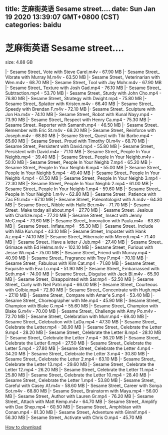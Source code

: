 
title: 芝麻街英语 Sesame street….
date: Sun Jan 19 2020 13:39:07 GMT+0800 (CST)    
categories: baidu
---

# 芝麻街英语 Sesame street….
size: 4.88 GB
 
 
|- Sesame Street_ Vote with Steve Carel.m4v - 67.90 MB
|- Sesame Street_ Vibrate with Murray M.m4v - 63.50 MB
|- Sesame Street_ Veterinarian with Wen.m4v - 68.70 MB
|- Sesame Street_ Tool with Jay Mohr.m4v - 67.90 MB
|- Sesame Street_ Texture with Josh Gad.mp4 - 76.10 MB
|- Sesame Street_ Subtraction.mp4 - 53.70 MB
|- Sesame Street_ Sturdy with John Cho.mp4 - 76.80 MB
|- Sesame Street_ Strategy with Dwight.mp4 - 75.80 MB
|- Sesame Street_ Splatter with Kristen.m4v - 66.40 MB
|- Sesame Street_ Speedy with Brendan F.m4v - 72.10 MB
|- Sesame Street_ Sculpture with Jon Ha.m4v - 74.10 MB
|- Sesame Street_ Robot with Kunal Nayy.mp4 - 73.90 MB
|- Sesame Street_ Respect with Henry Ca.mp4 - 75.30 MB
|- Sesame Street_ Reporter with Samanth.mp4 - 46.50 MB
|- Sesame Street_ Remember with Eric St.m4v - 68.20 MB
|- Sesame Street_ Reinforce with Joseph.m4v - 68.80 MB
|- Sesame Street_ Quest with Tiki Barbe.mp4 - 65.60 MB
|- Sesame Street_ Proud with Timothy Ol.m4v - 68.70 MB
|- Sesame Street_ Persistent with David.mp4 - 55.80 MB
|- Sesame Street_ Persistent with David.m4v - 71.10 MB
|- Sesame Street_ People In Your Neighb.mp4 - 39.40 MB
|- Sesame Street_ People In Your Neighb.m4v - 50.10 MB
|- Sesame Street_ People In Your Neighb 7.mp4 - 65.20 MB
|- Sesame Street_ People In Your Neighb 6.mp4 - 55.00 MB
|- Sesame Street_ People In Your Neighb 5.mp4 - 49.40 MB
|- Sesame Street_ People In Your Neighb 4.mp4 - 61.50 MB
|- Sesame Street_ People In Your Neighb 3.mp4 - 72.30 MB
|- Sesame Street_ People In Your Neighb 2.mp4 - 61.00 MB
|- Sesame Street_ People In Your Neighb 1.mp4 - 59.60 MB
|- Sesame Street_ People In Your Neighb 1.m4v - 62.80 MB
|- Sesame Street_ Patience with Zac Efr.m4v - 67.10 MB
|- Sesame Street_ Paleontologist with A.m4v - 64.30 MB
|- Sesame Street_ Nibble with Halle Ber.m4v - 71.70 MB
|- Sesame Street_ Make today all about.mp4 - 27.70 MB
|- Sesame Street_ Jealous with Charlize.mp4 - 77.20 MB
|- Sesame Street_ Insect with Jenny McC.mp4 - 73.60 MB
|- Sesame Street_ Innovation with Paula.m4v - 63.80 MB
|- Sesame Street_ Inflate.mp4 - 55.30 MB
|- Sesame Street_ Include with Mila Kun.mp4 - 43.10 MB
|- Sesame Street_ Imposter with Hank Az.mp4 - 74.10 MB
|- Sesame Street_ Hibernate with Meredi.mp4 - 71.40 MB
|- Sesame Street_ Have a letter _J_ Jub.mp4 - 27.40 MB
|- Sesame Street_ Grimace with Ed Helms.m4v - 102.10 MB
|- Sesame Street_ Furious with Jesse Wi.mp4 - 75.00 MB
|- Sesame Street_ Friend with Murray.mp4 - 40.90 MB
|- Sesame Street_ Fragrance with Troy P.mp4 - 70.10 MB
|- Sesame Street_ Fabulous with Kim Cat.mp4 - 71.80 MB
|- Sesame Street_ Exquisite with Eva Lo.mp4 - 51.90 MB
|- Sesame Street_ Embarrassed with Seth.mp4 - 74.00 MB
|- Sesame Street_ Disguise with Jack Bl.m4v - 65.90 MB
|- Sesame Street_ Disappointed with Sar.mp4 - 52.50 MB
|- Sesame Street_ Curly with Neil Patri.mp4 - 66.00 MB
|- Sesame Street_ Courteous with Colbie.mp4 - 72.80 MB
|- Sesame Street_ Concentrate with Hugh.mp4 - 27.10 MB
|- Sesame Street_ Compare with Amar'e S.mp4 - 53.40 MB
|- Sesame Street_ Choreographer with Me.mp4 - 45.90 MB
|- Sesame Street_ Champion with Blake G.mp4 - 55.60 MB
|- Sesame Street_ Champion with Blake G.m4v - 70.00 MB
|- Sesame Street_ Challenge with Amy Po.m4v - 72.70 MB
|- Sesame Street_ Celebration with Murr.mp4 - 69.40 MB
|- Sesame Street_ Celebration with LaDa.mp4 - 47.30 MB
|- Sesame Street_ Celebrate the Letter.mp4 - 38.90 MB
|- Sesame Street_ Celebrate the Letter 9.mp4 - 28.20 MB
|- Sesame Street_ Celebrate the Letter 8.mp4 - 28.10 MB
|- Sesame Street_ Celebrate the Letter 7.mp4 - 36.20 MB
|- Sesame Street_ Celebrate the Letter 6.mp4 - 27.50 MB
|- Sesame Street_ Celebrate the Letter 5.mp4 - 27.80 MB
|- Sesame Street_ Celebrate the Letter 4.mp4 - 34.20 MB
|- Sesame Street_ Celebrate the Letter 3.mp4 - 30.80 MB
|- Sesame Street_ Celebrate the Letter 2.mp4 - 63.10 MB
|- Sesame Street_ Celebrate the Letter 13.mp4 - 29.60 MB
|- Sesame Street_ Celebrate the Letter 12.mp4 - 26.20 MB
|- Sesame Street_ Celebrate the Letter 11.mp4 - 25.80 MB
|- Sesame Street_ Celebrate the Letter 10.mp4 - 28.40 MB
|- Sesame Street_ Celebrate the Letter 1.mp4 - 53.80 MB
|- Sesame Street_ Careful with Casey Af.m4v - 58.60 MB
|- Sesame Street_ Career with Sonya Sot.m4v - 68.80 MB
|- Sesame Street_ Brainstorm with Maya.mp4 - 56.00 MB
|- Sesame Street_ Author with Lauren Gr.mp4 - 76.20 MB
|- Sesame Street_ Attach with Matt Kemp.m4v - 64.70 MB
|- Sesame Street_ Amplify with Dax Shep.mp4 - 60.50 MB
|- Sesame Street_ Amphibian with Conan.mp4 - 81.30 MB
|- Sesame Street_ Adventure with Ginnif.mp4 - 56.30 MB
|- Sesame Street_ Activate with Chris O.mp4 - 45.70 MB

[How to download](https://bpcam.bemobtrk.com/go/2ceec3aa-1ca2-46d6-b9ff-aaa5c184517c?jno=4625)